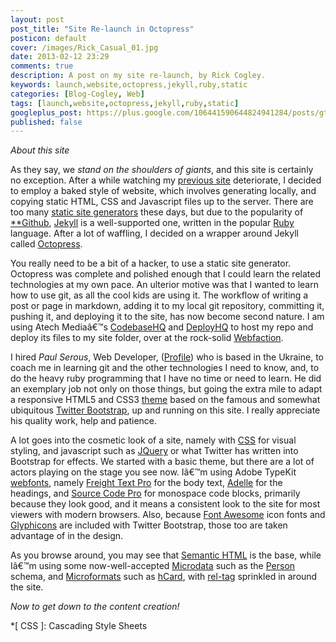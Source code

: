 ```yaml
---
layout: post
post_title: "Site Re-launch in Octopress"
posticon: default
cover: /images/Rick_Casual_01.jpg
date: 2013-02-12 23:29
comments: true
description: A post on my site re-launch, by Rick Cogley.
keywords: launch,website,octopress,jekyll,ruby,static
categories: [Blog-Cogley, Web]
tags: [launch,website,octopress,jekyll,ruby,static]
googleplus_post: https://plus.google.com/106441590644824941284/posts/gt84GQtzYRC
published: false
---
```


*About this site*

As they say, we *stand on the shoulders of giants*, and this site is certainly no exception. After a while watching my [previous site][1] deteriorate, I decided to employ a baked style of website, which involves generating locally, and copying static HTML,  CSS  and Javascript files up to the server. There are too many [static site generators][2] these days, but due to the popularity of [**Github][3], [Jekyll][4] is a well-supported one, written in the popular [Ruby][5] language. After a lot of waffling, I decided on a wrapper around Jekyll called [Octopress][6].

You really need to be a bit of a hacker, to use a static site generator. Octopress was complete and polished enough that I could learn the related technologies at my own pace. An ulterior motive was that I wanted to learn how to use git, as all the cool kids are using it. The workflow of writing a post or page in markdown, adding it to my local git repository, committing it, pushing it, and deploying it to the site, has now become second nature. I am using Atech Mediaâ€™s [CodebaseHQ][7] and [DeployHQ][8] to host my repo and deploy its files to my site folder, over at the rock-solid [Webfaction][9].

I hired *Paul Serous*, Web Developer, ([Profile][10])</span> who is based in the Ukraine, to coach me in learning git and the other technologies I need to know, and, to do the heavy ruby programming that I have no time or need to learn. He did an exemplary job not only on those things, but going the extra mile to adapt a responsive HTML5 and CSS3 [theme][11] based on the famous and somewhat ubiquitous [Twitter Bootstrap][12], up and running on this site. I really appreciate his quality work, help and patience.

A lot goes into the cosmetic look of a site, namely with [CSS][13] for visual styling, and javascript such as [JQuery][14] or what Twitter has written into Bootstrap for effects. We started with a basic theme, but there are a lot of actors playing on the stage you see now. Iâ€™m using Adobe TypeKit [webfonts][15], namely [Freight Text Pro][16] for the body text, [Adelle][17] for the headings, and [Source Code Pro][18] for monospace code blocks, primarily because they look good, and it means a consistent look to the site for most viewers with modern browsers. Also, because [Font Awesome][19] icon fonts and [Glyphicons][20] are included with Twitter Bootstrap, those too are taken advantage of in the design.

As you browse around, you may see that [Semantic HTML][21] is the base, while Iâ€™m using some now-well-accepted [Microdata][22] such as the [Person][23] schema, and [Microformats][24] such as [hCard][25], with [rel-tag][26] sprinkled in around the site.

*Now to get down to the content creation!*

 [1]: http://www.flickr.com/photos/rickcogley/8423163176/in/photostream "Link to image of breaking website, previous version."
 [2]: https://pinboard.in/u:rickcogley/bundle:JRC_Static_Site_Generators/ "Link to Rick's Pinboard.in list of Static Site Generators"
 [3]: https://github.com/
 [4]: http://jekyllrb.com/
 [5]: http://www.ruby-lang.org/en/ "Ruby Language"
 [6]: http://octopress.org/
 [7]: http://www.codebasehq.com/ "Atech Media CodebaseHQ git and subversion hosting."
 [8]: http://www.deployhq.com/ "Atech Media DeployHQ to auto-copy a git repo to a server."
 [9]: http://www.webfaction.com?affiliate=rcogley "Webfaction hosting link."
 [10]: http://about.me/paul_ser "Paul Ser profile page"
 [11]: http://themeforest.net/item/justi-responsive-html5css3-template/2733629 "Justi HTML5 and CSS3 theme based on Twitter Bootstrap"
 [12]: http://twitter.github.com/bootstrap/ "Twitter Bootstrap - responsive HTML5 and CSS3 framework."
 [13]: http://www.w3.org/Style/CSS/ "Permanent bookmark for Cascading Style Sheets"
 [14]: http://jquery.com/ "JQuery site."
 [15]: https://typekit.com/colophons/opc8mtb "Webfonts from Adobe used in this site."
 [16]: https://typekit.com/fonts/freight-text-pro "Freight Text Pro web font details page."
 [17]: https://typekit.com/fonts/adelle-web "Adelle web font details page."
 [18]: https://typekit.com/fonts/source-code-pro "Source Code Pro web font details page."
 [19]: http://fortawesome.github.com/Font-Awesome/ "Font Awesome icon fonts"
 [20]: http://glyphicons.com/ "Glyphicon icons"
 [21]: http://en.wikipedia.org/wiki/Semantic_HTML "Semantic H.T.M.L. Wikipedia article link"
 [22]: http://schema.org/ "Canonical site for Microdata, Schema.org."
 [23]: http://schema.org/Person "Microdata Person schema."
 [24]: http://microformats.org
 [25]: http://www.microformats.org/wiki/hcard "Permanent bookmark for hcard Microformat"
 [26]: http://www.microformats.org/wiki/rel-tag "Rel-tag Microformat"

 *[ CSS ]: Cascading Style Sheets
